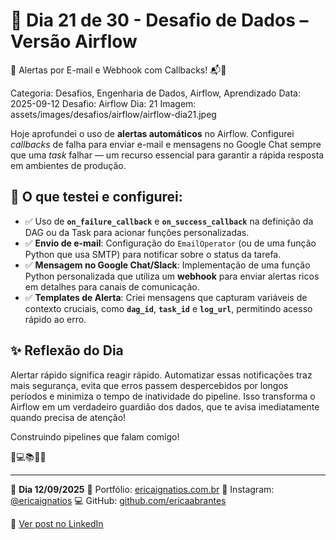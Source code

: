 # 🎯 Dia 21 de 30 - Desafio de Dados – Versão Airflow
🚨 Alertas por E-mail e Webhook com Callbacks! 📬🔗

Categoria: Desafios, Engenharia de Dados, Airflow, Aprendizado
Data: 2025-09-12
Desafio: Airflow
Dia: 21
Imagem: assets/images/desafios/airflow/airflow-dia21.jpeg

Hoje aprofundei o uso de **alertas automáticos** no Airflow. Configurei *callbacks* de falha para enviar e-mail e mensagens no Google Chat sempre que uma *task* falhar — um recurso essencial para garantir a rápida resposta em ambientes de produção.

## 📣 O que testei e configurei:
- ✅ Uso de **`on_failure_callback`** e **`on_success_callback`** na definição da DAG ou da Task para acionar funções personalizadas.
- ✅ **Envio de e-mail**: Configuração do `EmailOperator` (ou de uma função Python que usa SMTP) para notificar sobre o status da tarefa.
- ✅ **Mensagem no Google Chat/Slack**: Implementação de uma função Python personalizada que utiliza um **webhook** para enviar alertas ricos em detalhes para canais de comunicação.
- ✅ **Templates de Alerta**: Criei mensagens que capturam variáveis de contexto cruciais, como **`dag_id`**, **`task_id`** e **`log_url`**, permitindo acesso rápido ao erro.

## ✨ Reflexão do Dia
Alertar rápido significa reagir rápido. Automatizar essas notificações traz mais segurança, evita que erros passem despercebidos por longos períodos e minimiza o tempo de inatividade do pipeline. Isso transforma o Airflow em um verdadeiro guardião dos dados, que te avisa imediatamente quando precisa de atenção!

Construindo pipelines que falam comigo!

💫💻📚🌸🎯

---

🦋 **Dia 12/09/2025**
📌 Portfólio: [ericaignatios.com.br](https://ericaignatios.com.br)
📸 Instagram: [@ericaignatios](https://instagram.com/ericaignatios)
💻 GitHub: [github.com/ericaabrantes](https://github.com/ericaabrantes)

🔗 [Ver post no LinkedIn](https://www.linkedin.com/posts/ericaabrantesignatios_airflow-dados-estudos-activity-7373848928829554688-6209?utm_source=share&utm_medium=member_desktop&rcm=ACoAAD164bEBQp0olLnMAzq-FV4u5gT8pBJSSoc)